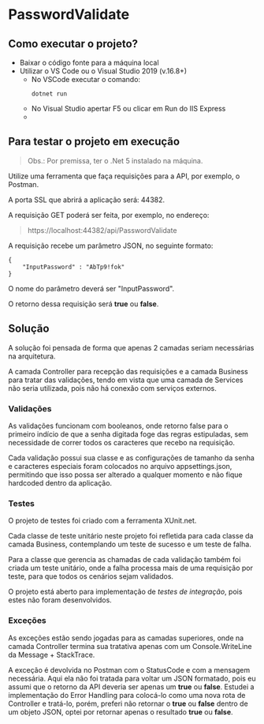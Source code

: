 # PasswordValidate


## Como executar o projeto?

- Baixar o código fonte para a máquina local
- Utilizar o VS Code ou o Visual Studio 2019 (v.16.8+)
  - No VSCode executar o comando:
    ```
    dotnet run
    ```
  - No Visual Studio apertar F5 ou clicar em Run do IIS Express
  - 

## Para testar o projeto em execução

> Obs.: Por premissa, ter o .Net 5 instalado na máquina.

Utilize uma ferramenta que faça requisições para a API, por exemplo, o Postman.

A porta SSL que abrirá a aplicação será: 44382.

A requisição GET poderá ser feita, por exemplo, no endereço:
> https://localhost:44382/api/PasswordValidate

A requisição recebe um parâmetro JSON, no seguinte formato:
```
{
    "InputPassword" : "AbTp9!fok"
}
```

O nome do parâmetro deverá ser "InputPassword".

O retorno dessa requisição será **true** ou **false**.


## Solução

A solução foi pensada de forma que apenas 2 camadas seriam necessárias na arquitetura.

A camada Controller para recepção das requisições e a camada Business para tratar das validações, tendo em vista que uma camada de Services não seria utilizada, pois não há conexão com serviços externos.

### Validações

As validações funcionam com booleanos, onde retorno false para o primeiro indício de que a senha digitada foge das regras estipuladas, sem necessidade de correr todos os caracteres que recebo na requisição.

Cada validação possui sua classe e as configurações de tamanho da senha e caracteres especiais foram colocados no arquivo appsettings.json, permitindo que isso possa ser alterado a qualquer momento e não fique hardcoded dentro da aplicação.

### Testes

O projeto de testes foi criado com a ferramenta XUnit.net.

Cada classe de teste unitário neste projeto foi refletida para cada classe da camada Business, contemplando um teste de sucesso e um teste de falha.

Para a classe que gerencia as chamadas de cada validação também foi criada um teste unitário, onde a falha processa mais de uma requisição por teste, para que todos os cenários sejam validados.

O projeto está aberto para implementação de _testes de integração_, pois estes não foram desenvolvidos.

### Exceções

As exceções estão sendo jogadas para as camadas superiores, onde na camada Controller termina sua tratativa apenas com um Console.WriteLine da Message + StackTrace.

A exceção é devolvida no Postman com o StatusCode e com a mensagem necessária. Aqui ela não foi tratada para voltar um JSON formatado, pois eu assumi que o retorno da API deveria ser apenas um **true** ou **false**. Estudei a implementação do Error Handling para colocá-lo como uma nova rota de Controller e tratá-lo, porém, preferi não retornar o **true** ou **false** dentro de um objeto JSON, optei por retornar apenas o resultado **true** ou **false**.
